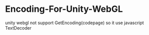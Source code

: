 # Encoding-For-Unity-WebGL
unity webgl not support GetEncoding(codepage) so it use javascript TextDecoder
